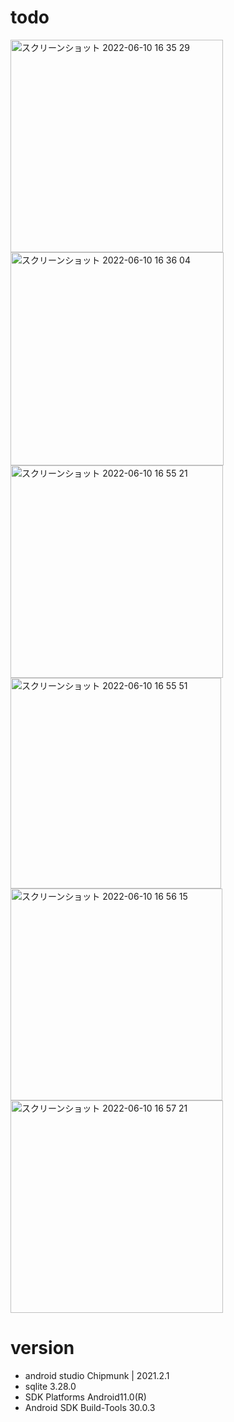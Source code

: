 # todo

<img width="340" alt="スクリーンショット 2022-06-10 16 35 29" src="https://user-images.githubusercontent.com/107187910/173016473-d9f61056-6216-4cb5-bfda-b2e05056c5cb.png">


<img width="341" alt="スクリーンショット 2022-06-10 16 36 04" src="https://user-images.githubusercontent.com/107187910/173017122-b5146744-6feb-4892-8a5c-e6c3cc3b1e20.png">


<img width="340" alt="スクリーンショット 2022-06-10 16 55 21" src="https://user-images.githubusercontent.com/107187910/173019036-0c264adf-4353-49c8-8ccc-1fce207c777f.png">


<img width="337" alt="スクリーンショット 2022-06-10 16 55 51" src="https://user-images.githubusercontent.com/107187910/173019104-bb9efeb0-9baa-41e1-965b-e5b79482d9c8.png">


<img width="339" alt="スクリーンショット 2022-06-10 16 56 15" src="https://user-images.githubusercontent.com/107187910/173019165-a6dc4b78-ec59-4e53-80f9-6728f17e3d1d.png">


<img width="340" alt="スクリーンショット 2022-06-10 16 57 21" src="https://user-images.githubusercontent.com/107187910/173019220-9c8531aa-5464-498c-95dd-55e1d180479d.png">

# version
* android studio Chipmunk | 2021.2.1
* sqlite 3.28.0
* SDK Platforms Android11.0(R)
* Android SDK Build-Tools 30.0.3
